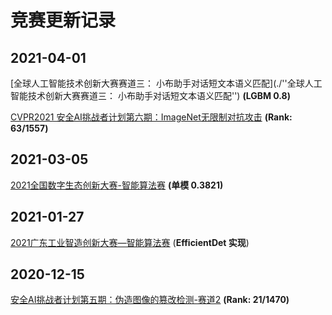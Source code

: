 # 竞赛更新记录

## 2021-04-01

[全球人工智能技术创新大赛赛道三： 小布助手对话短文本语义匹配](./''全球人工智能技术创新大赛赛道三： 小布助手对话短文本语义匹配'') **(LGBM 0.8)**

[CVPR2021 安全AI挑战者计划第六期：ImageNet无限制对抗攻击](https://github.com/AshinWang/iCompetition/tree/master/CVPR2021%20%E5%AE%89%E5%85%A8AI%E6%8C%91%E6%88%98%E8%80%85%E8%AE%A1%E5%88%92%E7%AC%AC%E5%85%AD%E6%9C%9F%EF%BC%9AImageNet%E6%97%A0%E9%99%90%E5%88%B6%E5%AF%B9%E6%8A%97%E6%94%BB%E5%87%BB) **(Rank: 63/1557)**

## 2021-03-05

[2021全国数字生态创新大赛-智能算法赛](./2021全国数字生态创新大赛-智能算法赛) **(单模 0.3821)**

## 2021-01-27

[2021广东工业智造创新大赛—智能算法赛](./2021广东工业智造创新大赛—智能算法赛) (**EfficientDet 实现**)

## 2020-12-15

[安全AI挑战者计划第五期：伪造图像的篡改检测-赛道2](./安全AI挑战者计划第五期：伪造图像的篡改检测-赛道2)  **(Rank: 21/1470)**





